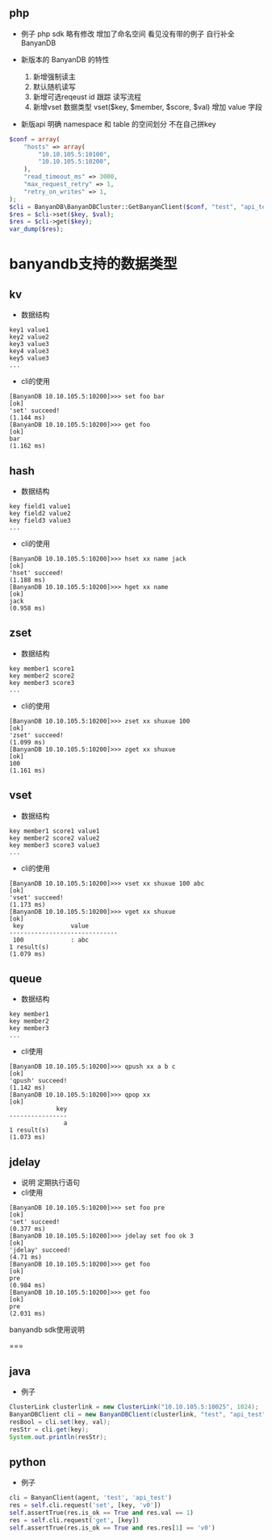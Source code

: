 ## php
- 例子
php sdk 略有修改 增加了命名空间 看见没有带的例子 自行补全 BanyanDB 

- 新版本的 BanyanDB 的特性
    1.  新增强制读主
    2.  默认随机读写
    3.  新增可选reqeust id 跟踪 读写流程
    4.  新增vset 数据类型 vset($key, $member, $score, $val) 增加 value 字段
  
- 新版api 明确 namespace 和 table 的空间划分 不在自己拼key


``` php
$conf = array(
    "hosts" => array(
        "10.10.105.5:10100",
        "10.10.105.5:10200",
    ),
    "read_timeout_ms" => 3000,
    "max_request_retry" => 1,
    "retry_on_writes" => 1,
);
$cli = BanyanDB\BanyanDBCluster::GetBanyanClient($conf, "test", "api_test");
$res = $cli->set($key, $val);
$res = $cli->get($key);
var_dump($res);
```

banyandb支持的数据类型
===
## kv
- 数据结构
``` shell 
key1 value1
key2 value2
key3 value3
key4 value3
key5 value3
...
```
- cli的使用
``` shell 
[BanyanDB 10.10.105.5:10200]>>> set foo bar
[ok]
'set' succeed!
(1.144 ms)
[BanyanDB 10.10.105.5:10200]>>> get foo
[ok]
bar
(1.162 ms)
```

## hash
- 数据结构
``` shell 
key field1 value1
key field2 value2
key field3 value3
...
```
- cli的使用
``` shell 
[BanyanDB 10.10.105.5:10200]>>> hset xx name jack
[ok]
'hset' succeed!
(1.188 ms)
[BanyanDB 10.10.105.5:10200]>>> hget xx name
[ok]
jack
(0.958 ms)
```

## zset
- 数据结构
``` shell 
key member1 score1
key member2 score2
key member3 score3
...
```
- cli的使用
``` shell 
[BanyanDB 10.10.105.5:10200]>>> zset xx shuxue 100
[ok]
'zset' succeed!
(1.099 ms)
[BanyanDB 10.10.105.5:10200]>>> zget xx shuxue 
[ok]
100
(1.161 ms)
```

## vset
- 数据结构
``` shell 
key member1 score1 value1
key member2 score2 value2
key member3 score3 value3
...
```
- cli的使用
``` shell 
[BanyanDB 10.10.105.5:10200]>>> vset xx shuxue 100 abc
[ok]
'vset' succeed!
(1.173 ms)
[BanyanDB 10.10.105.5:10200]>>> vget xx shuxue
[ok]
 key             value          
------------------------------
 100             : abc            
1 result(s)
(1.079 ms)
```

## queue
- 数据结构
``` shell
key member1
key member2
key member3
...
```
- cli使用
``` shell 
[BanyanDB 10.10.105.5:10200]>>> qpush xx a b c
[ok]
'qpush' succeed!
(1.142 ms)
[BanyanDB 10.10.105.5:10200]>>> qpop xx 
[ok]
             key
----------------
               a
1 result(s)
(1.073 ms)
```

## jdelay
- 说明
定期执行语句
- cli使用
``` shell
[BanyanDB 10.10.105.5:10200]>>> set foo pre
[ok]
'set' succeed!
(0.377 ms)
[BanyanDB 10.10.105.5:10200]>>> jdelay set foo ok 3
[ok]
'jdelay' succeed!
(4.71 ms)
[BanyanDB 10.10.105.5:10200]>>> get foo
[ok]
pre
(0.984 ms)
[BanyanDB 10.10.105.5:10200]>>> get foo 
[ok]
pre
(2.031 ms)
```

banyandb sdk使用说明




===



## java
- 例子
``` java
ClusterLink clusterlink = new ClusterLink("10.10.105.5:10025", 1024);
BanyanDBClient cli = new BanyanDBClient(clusterlink, "test", "api_test");
resBool = cli.set(key, val);
resStr = cli.get(key);
System.out.println(resStr);
```

## python
- 例子
``` python
cli = BanyanClient(agent, 'test', 'api_test')
res = self.cli.request('set', [key, 'v0'])
self.assertTrue(res.is_ok == True and res.val == 1)
res = self.cli.request('get', [key])
self.assertTrue(res.is_ok == True and res.res[1] == 'v0')
```